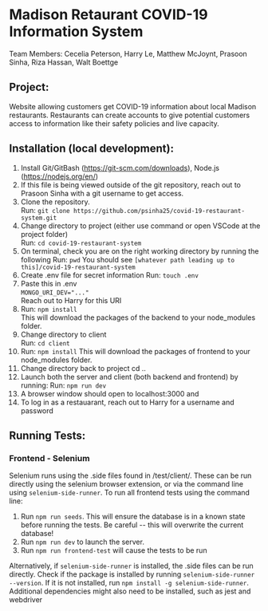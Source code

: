 # Madison Retaurant COVID-19 Information System  
Team Members: Cecelia Peterson, Harry Le, Matthew McJoynt, Prasoon Sinha, Riza Hassan, Walt Boettge  

## Project:  
Website allowing customers get COVID-19 information about local Madison restaurants. Restaurants can create accounts to give potential customers access to information like their safety policies and live capacity.
  
## Installation (local development):

1. Install Git/GitBash (https://git-scm.com/downloads), Node.js (https://nodejs.org/en/)
2. If this file is being viewed outside of the git repository, reach out to Prasoon Sinha with a git username to get access.
3. Clone the repository.  
Run: `git clone https://github.com/psinha25/covid-19-restaurant-system.git`
4. Change directory to project (either use command or open VSCode at the project folder)  
Run: `cd covid-19-restaurant-system`
5. On terminal, check you are on the right working directory by running the following
	Run: `pwd`
	You should see `[whatever path leading up to this]/covid-19-restaurant-system`
6. Create .env file for secret information
Run: `touch .env`
7. Paste this in .env  
`MONGO_URI_DEV="..."`  
Reach out to Harry for this URI  
8. Run: `npm install`  
This will download the packages of the backend to your node_modules folder.
9. Change directory to client  
Run: `cd client`
10. Run: `npm install`
This will download the packages of frontend to your node_modules folder.
11. Change directory back to project
cd ..
12. Launch both the server and client (both backend and frontend) by running:
Run: `npm run dev`
13. A browser window should open to localhost:3000 and 
14. To log in as a restauarant, reach out to Harry for a username and password

## Running Tests:
### Frontend - Selenium
Selenium runs using the .side files found in /test/client/. These can be run directly using the selenium browser extension, or via the command line using `selenium-side-runner`.
To run all frontend tests using the command line:
1. Run `npm run seeds`. This will ensure the database is in a known state before running the tests. Be careful -- this will overwrite the current database!
2. Run `npm run dev` to launch the server.
3. Run `npm run frontend-test` will cause the tests to be run

Alternatively, if `selenium-side-runner` is installed, the .side files can be run directly. Check if the package is installed by running `selenium-side-runner --version`. If it is not installed, run `npm install -g selenium-side-runner`. Additional dependencies might also need to be installed, such as jest and webdriver